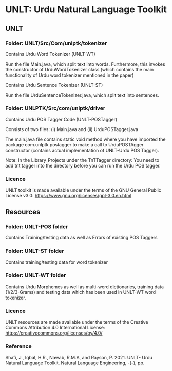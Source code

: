 # UNLT: Urdu Natural Language Toolkit

## UNLT

### Folder: UNLT/Src/Com/unlptk/tokenizer

Contains Urdu Word Tokenizer (UNLT-WT)

Run the file Main.java, which split text into words. Furthermore, this invokes the constructor of UrduWordTokenizer class (which contains the main functionality of Urdu word tokenizer mentioned in the paper)

Contains Urdu Sentence Tokenizer (UNLT-ST)

Run the file UrduSentenceTokenizer.java, which split text into sentences.

### Folder: UNLPTK/Src/com/unlptk/driver

Contains Urdu POS Tagger Code (UNLT-POSTagger)

Consists of two files: (i) Main.java and (ii) UrduPOSTagger.java

The main.java file contains static void method where you have imported the package com.unlptk.postagger to make a call to UrduPOSTAgger constructor (contains actual implementation of UNLT-Urdu POS Tagger).

Note: In the Library_Projects under the TnTTagger directory: You need to add tnt tagger into the directory before you can run the Urdu POS tagger.

### Licence

UNLT toolkit is made available under the terms of the GNU General Public License v3.0: https://www.gnu.org/licenses/gpl-3.0.en.html

## Resources

### Folder: UNLT-POS folder

Contains Training/testing data as well as Errors of existing POS Taggers

### Folder: UNLT-ST folder

Contains training/testing data for word tokenizer

### Folder: UNLT-WT folder

Contains Urdu Morphemes as well as multi-word dictionaries, training data (1/2/3-Grams) and testing data which has been used in UNLT-WT word tokenizer.

### Licence

UNLT resources are made available under the terms of the Creative Commons Attribution 4.0 International License: https://creativecommons.org/licenses/by/4.0/

### Reference

Shafi, J., Iqbal, H.R., Nawab, R.M.A, and Rayson, P. 2021. UNLT- Urdu Natural Language Toolkit. Natural Language Engineering, -(-), pp.

